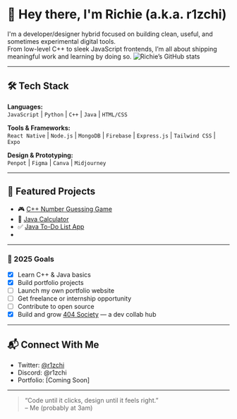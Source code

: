# 👋 Hey there, I'm Richie (a.k.a. r1zchi)

I'm a developer/designer hybrid focused on building clean, useful, and sometimes experimental digital tools.  
From low-level C++ to sleek JavaScript frontends, I’m all about shipping meaningful work and learning by doing so.
![Richie’s GitHub stats](https://github-readme-stats.vercel.app/api?username=r1zchi&show_icons=true&theme=radical)

---

## 🛠️ Tech Stack
**Languages:**  
`JavaScript` | `Python` | `C++` | `Java` | `HTML/CSS`

**Tools & Frameworks:**  
`React Native` | `Node.js` | `MongoDB` | `Firebase` | `Express.js` | `Tailwind CSS` | `Expo`

**Design & Prototyping:**  
`Penpot` | `Figma` | `Canva` | `Midjourney`

---

## 📌 Featured Projects
- 🎮 [C++ Number Guessing Game](https://github.com/r1zchi/Cpp-Guessing-Game)  
- 🧮 [Java Calculator](https://github.com/r1zchi/Java-Calculator)  
- ✅ [Java To-Do List App](https://github.com/r1zchi/Java-Todo-List)
-

---

### 🎯 2025 Goals
- [x] Learn C++ & Java basics
- [x] Build portfolio projects
- [ ] Launch my own portfolio website
- [ ] Get freelance or internship opportunity
- [ ] Contribute to open source
- [x] Build and grow [404 Society](https://discord.gg/sKaQk2839A) — a dev collab hub

---

## 📬 Connect With Me
- Twitter: [@r1zchi](https://twitter.com/r1zchi)
- Discord: @r1zchi
- Portfolio: [Coming Soon]

---

> “Code until it clicks, design until it feels right.”  
– Me (probably at 3am)



